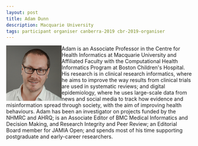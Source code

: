 ```yaml
---
layout: post
title: Adam Dunn
description: Macquarie University
tags: participant organiser canberra-2019 cbr-2019-organiser
---
```

<img align="left" width="150" height="150" src="/events/2019-04-canberra/people/Dunn_Adam.jpg" alt="Adam Dunn"/>Adam is an Associate Professor in the Centre for Health Informatics at Macquarie University and Affiliated Faculty with the Computational Health Informatics Program at Boston Children's Hospital. His research is in clinical research informatics, where he aims to improve the way results from clinical trials are used in systematic reviews; and digital epidemiology, where he uses large-scale data from news and social media to track how evidence and misinformation spread through society, with the aim of improving health behaviours. Adam has been an investigator on projects funded by the NHMRC and AHRQ; is an Associate Editor of BMC Medical Informatics and Decision Making, and Research Integrity and Peer Review; an Editorial Board member for JAMIA Open; and spends most of his time supporting postgraduate and early-career researchers.  

<a href="https://www.adamgdunn.net" title="Homepage" target="_blank" rel="noopener">
  <i class="fa fa-home fa-2x" style="color:#4FB3A9"></i>
</a>&nbsp;
<a href="https://twitter.com/adamgdunn" title="Twitter" target="_blank"
rel="noopener">
  <i class="fa fa-twitter fa-2x" style="color:#4FB3A9"></i>
</a>&nbsp;
<a href="https://github.com/adamgdunn" title="GitHub" target="_blank" rel="noopener">
  <i class="fa fa-github fa-2x" style="color:#4FB3A9"></i>
</a>
